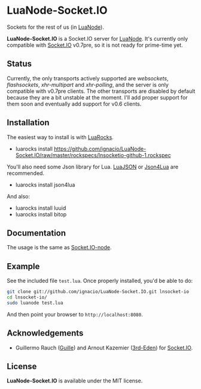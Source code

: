 # LuaNode-Socket.IO #

Sockets for the rest of us (in [LuaNode][1]).

**LuaNode-Socket.IO** is a Socket.IO server for [LuaNode][1]. It's currently only compatible with [Socket.IO][2] 
v0.7pre, so it is not ready for prime-time yet.

## Status #
Currently, the only transports actively supported are *websockets*, *flashsockets*, *xhr-multipart* and *xhr-polling*, 
and the server is only compatible with v0.7pre clients. The other transports are disabled by default because they are a 
bit unstable at the moment. 
I'll add proper support for them soon and eventually add support for v0.6 clients.

## Installation #
The easiest way to install is with [LuaRocks][3].

  - luarocks install https://github.com/ignacio/LuaNode-Socket.IO/raw/master/rockspecs/lnsocketio-github-1.rockspec
  
You'll also need some Json library for Lua. [LuaJSON][4] or [Json4Lua][5] are recommended.

  - luarocks install json4lua
  
And also:

  - luarocks install luuid
  - luarocks install bitop

## Documentation #
The usage is the same as [Socket.IO-node][6].

## Example #
See the included file `test.lua`. Once properly installed, you'd be able to do:

```bash
git clone git://github.com/ignacio/LuaNode-Socket.IO.git lnsocket-io
cd lnsocket-io/
sudo luanode test.lua
```

And then point your browser to `http://localhost:8080`.

## Acknowledgements #

 - Guillermo Rauch ([Guille](http://github.com/guille)) and Arnout Kazemier ([3rd-Eden](http://github.com/3rd-Eden)) for 
[Socket.IO][2].

## License #
**LuaNode-Socket.IO** is available under the MIT license.


[1]: https://github.com/ignacio/LuaNode/
[2]: http://socket.io/
[3]: http://luarocks.org/
[4]: https://github.com/harningt/luajson/
[5]: http://json.luaforge.net/
[6]: https://github.com/LearnBoost/Socket.IO-node/